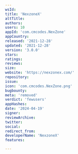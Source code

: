 ```yaml
---
wsId: 
title: 'NexzoneX'
altTitle: 
authors: 
users: 10
appId: 'com.cmcodes.NexZone'
appCountry: 
released: '2021-12-28'
updated: '2021-12-28'
version: '3.0.0'
stars: 
ratings: 
reviews: 
size: 
website: 'https://nexzonex.com/'
repository: 
issue: 
icon: 'com.cmcodes.NexZone.png'
bugbounty: 
meta: 'removed'
verdict: 'fewusers'
appHashes: 
date: '2024-04-19'
signer: 
reviewArchive: 
twitter: 
social: 
redirect_from: 
developerName: 'NexzoneX'
features: 

---
```


